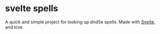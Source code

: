 # svelte spells

A quick and simple project for looking up dnd5e spells. Made with [Svelte](https://svelte.dev), and love.